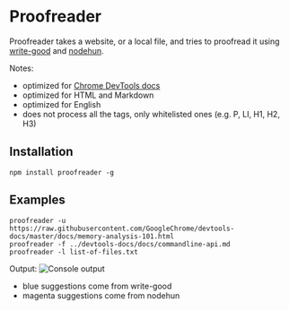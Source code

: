 Proofreader
===========

Proofreader takes a website, or a local file, and tries to proofread it using [write-good](https://github.com/btford/write-good) and [nodehun](https://github.com/nathanjsweet/nodehun).

Notes:
- optimized for [Chrome DevTools docs](https://github.com/GoogleChrome/devtools-docs)
- optimized for HTML and Markdown
- optimized for English
- does not process all the tags, only whitelisted ones (e.g. P, LI, H1, H2, H3)

## Installation
    npm install proofreader -g

## Examples

    proofreader -u https://raw.githubusercontent.com/GoogleChrome/devtools-docs/master/docs/memory-analysis-101.html
    proofreader -f ../devtools-docs/docs/commandline-api.md
    proofreader -l list-of-files.txt

Output:
![Console output](https://i.imgur.com/IfUw2W9.png)

- blue suggestions come from write-good
- magenta suggestions come from nodehun
